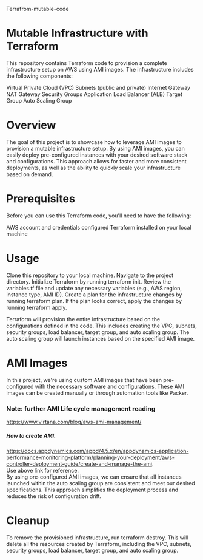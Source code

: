 Terrafrom-mutable-code
# Mutable Infrastructure with Terraform
This repository contains Terraform code to provision a complete infrastructure setup on AWS using AMI images. The infrastructure includes the following components:

Virtual Private Cloud (VPC)
Subnets (public and private)
Internet Gateway
NAT Gateway
Security Groups
Application Load Balancer (ALB)
Target Group
Auto Scaling Group

# Overview
The goal of this project is to showcase how to leverage AMI images to provision a mutable infrastructure setup. By using AMI images, you can easily deploy pre-configured instances with your desired software stack and configurations. This approach allows for faster and more consistent deployments, as well as the ability to quickly scale your infrastructure based on demand.
# Prerequisites
Before you can use this Terraform code, you'll need to have the following:

AWS account and credentials configured
Terraform installed on your local machine

# Usage

Clone this repository to your local machine.
Navigate to the project directory.
Initialize Terraform by running terraform init.
Review the variables.tf file and update any necessary variables (e.g., AWS region, instance type, AMI ID).
Create a plan for the infrastructure changes by running terraform plan.
If the plan looks correct, apply the changes by running terraform apply.

Terraform will provision the entire infrastructure based on the configurations defined in the code. This includes creating the VPC, subnets, security groups, load balancer, target group, and auto scaling group. The auto scaling group will launch instances based on the specified AMI image.
# AMI Images
In this project, we're using custom AMI images that have been pre-configured with the necessary software and configurations. These AMI images can be created manually or through automation tools like Packer.                
### Note: further AMI Life cycle management reading 
https://www.virtana.com/blog/aws-ami-management/                      
##### How to create AMI.
https://docs.appdynamics.com/appd/4.5.x/en/appdynamics-application-performance-monitoring-platform/planning-your-deployment/aws-controller-deployment-guide/create-and-manage-the-ami.                             
Use above link for reference.        
By using pre-configured AMI images, we can ensure that all instances launched within the auto scaling group are consistent and meet our desired specifications. This approach simplifies the deployment process and reduces the risk of configuration drift.
# Cleanup
To remove the provisioned infrastructure, run terraform destroy. This will delete all the resources created by Terraform, including the VPC, subnets, security groups, load balancer, target group, and auto scaling group.
